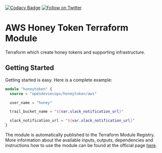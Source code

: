 [![Codacy Badge](https://api.codacy.com/project/badge/Grade/bcf3a13678a24c8bae2160e1ff69d0d5)](https://www.codacy.com/app/OpenDevSecOps/terraform-aws-honeytoken?utm_source=github.com&amp;utm_medium=referral&amp;utm_content=opendevsecops/terraform-aws-honeytoken&amp;utm_campaign=Badge_Grade)
[![Follow on Twitter](https://img.shields.io/twitter/follow/opendevsecops.svg?logo=twitter)](https://twitter.com/opendevsecops)

# AWS Honey Token Terraform Module

Terraform which create honey tokens and supporting infrastructure.

## Getting Started

Getting started is easy. Here is a complete example:

```terraform
module "honeytoken" {
  source = "opendevsecops/honeytoken/aws"

  user_name = "honey"

  trail_bucket_name = "${var.slack_notification_url}"

  slack_notification_url = "${var.slack_notification_url}"
}
```

The module is automatically published to the Terraform Module Registry. More information about the available inputs, outputs, dependencies and instructions how to use the module can be found at the official page [here](https://registry.terraform.io/modules/opendevsecops/honeytoken).
